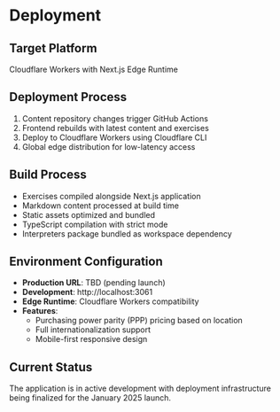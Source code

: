 # Deployment

## Target Platform

Cloudflare Workers with Next.js Edge Runtime

## Deployment Process

1. Content repository changes trigger GitHub Actions
2. Frontend rebuilds with latest content and exercises
3. Deploy to Cloudflare Workers using Cloudflare CLI
4. Global edge distribution for low-latency access

## Build Process

- Exercises compiled alongside Next.js application
- Markdown content processed at build time
- Static assets optimized and bundled
- TypeScript compilation with strict mode
- Interpreters package bundled as workspace dependency

## Environment Configuration

- **Production URL**: TBD (pending launch)
- **Development**: http://localhost:3061
- **Edge Runtime**: Cloudflare Workers compatibility
- **Features**:
  - Purchasing power parity (PPP) pricing based on location
  - Full internationalization support
  - Mobile-first responsive design

## Current Status

The application is in active development with deployment infrastructure being finalized for the January 2025 launch.
